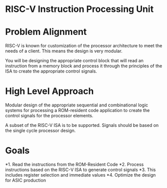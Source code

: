 # RISC-V Instruction Processing Unit

# Problem Alignment
RISC-V is known for customization of the processor architecture to meet the needs of a
client. This means the design is very modular.

You will be designing the appropriate control block that will read an instruction from a
memory block and process it through the principles of the ISA to create the appropriate
control signals.

# High Level Approach
Modular design of the appropriate sequential and combinational logic systems for
processing a ROM-resident code application to create the control signals for the
processor elements.

A subset of the RISC-V ISA is to be supported. Signals should be based on the single
cycle processor design.

# Goals
*1. Read the instructions from the ROMResident Code
*2. Process instructions based on the RISCV ISA to generate control signals
*3. This includes register selection and immediate values
*4. Optimize the design for ASIC production
